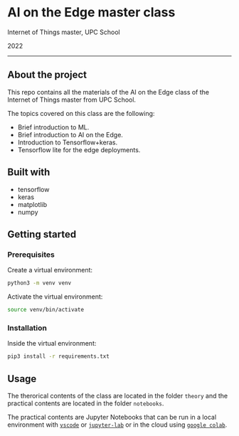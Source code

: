 # AI on the Edge master class 

Internet of Things master, UPC School

2022

---

## About the project

This repo contains all the materials of the AI on the Edge class of the Internet of Things master from UPC School.

The topics covered on this class are the following:

- Brief introduction to ML.
- Brief introduction to AI on the Edge.
- Introduction to Tensorflow+keras.
- Tensorflow lite for the edge deployments.

## Built with

- tensorflow
- keras
- matplotlib
- numpy

## Getting started

### Prerequisites

Create a virtual environment:

```bash
python3 -m venv venv
```

Activate the virtual environment:

```bash
source venv/bin/activate
```

### Installation

Inside the virtual environment:
```bash
pip3 install -r requirements.txt
```

## Usage

The therorical contents of the class are located in the folder `theory` and the practical contents are located in the folder `notebooks`.

The practical contents are Jupyter Notebooks that can be run in a local environment with [`vscode`](https://code.visualstudio.com/) or [`jupyter-lab`](https://jupyter.org/) or in the cloud using [`google colab`](https://colab.research.google.com/?utm_source=scs-index).